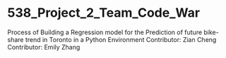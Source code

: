 # 538_Project_2_Team_Code_War
Process of Building a Regression model for the Prediction of future bike-share trend in Toronto in a Python Environment 
Contributor: Zian Cheng
Contributor: Emily Zhang
